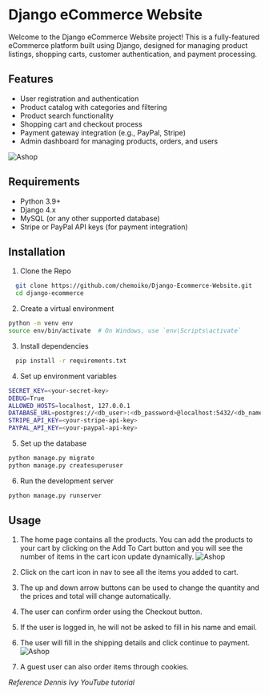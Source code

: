 # Django eCommerce Website

Welcome to the Django eCommerce Website project! This is a fully-featured eCommerce platform built using Django, designed for managing product listings, shopping carts, customer authentication, and payment processing.
## Features

- User registration and authentication
- Product catalog with categories and filtering
- Product search functionality
- Shopping cart and checkout process
- Payment gateway integration (e.g., PayPal, Stripe)
- Admin dashboard for managing products, orders, and users

![Ashop](https://imgur.com/dkLzsUy.png)


## Requirements

- Python 3.9+
- Django 4.x
- MySQL (or any other supported database)
- Stripe or PayPal API keys (for payment integration)
## Installation

1. Clone the Repo

```bash
  git clone https://github.com/chemoiko/Django-Ecommerce-Website.git
  cd django-ecommerce

```
2. Create a virtual environment

```bash
python -m venv env
source env/bin/activate  # On Windows, use `env\Scripts\activate`

```

3. Install dependencies

```bash
  pip install -r requirements.txt


```

4. Set up environment variables
    
  ```bash
 SECRET_KEY=<your-secret-key>
DEBUG=True
ALLOWED_HOSTS=localhost, 127.0.0.1
DATABASE_URL=postgres://<db_user>:<db_password>@localhost:5432/<db_name>
STRIPE_API_KEY=<your-stripe-api-key>
PAYPAL_API_KEY=<your-paypal-api-key>


```

5. Set up the database

  ```bash
python manage.py migrate
python manage.py createsuperuser


```

6. Run the development server

  ```bash
  python manage.py runserver


```


## Usage

1. The home page contains all the products. You can add the products to your cart by clicking on the Add To Cart button and you will see the number of items in the cart icon update dynamically.
![Ashop](https://imgur.com/dkLzsUy.png)


3. Click on the cart icon in nav to see all the items you added to cart.

4. The up and down arrow buttons can be used to change the quantity and the prices and total will change automatically.

5. The user can confirm order using the Checkout button.
6. If the user is logged in, he will not be asked to fill in his name and email.
7. The user will fill in the shipping details and click continue to payment.
![Ashop](https://imgur.com/MZSNe0G.png)

9. A guest user can also order items through cookies.



_Reference Dennis Ivy YouTube tutorial_
